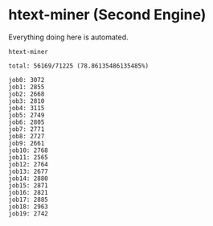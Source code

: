 # htext-miner (Second Engine)

Everything doing here is automated.

```
htext-miner

total: 56169/71225 (78.86135486135485%)

job0: 3072
job1: 2855
job2: 2668
job3: 2810
job4: 3115
job5: 2749
job6: 2805
job7: 2771
job8: 2727
job9: 2661
job10: 2768
job11: 2565
job12: 2764
job13: 2677
job14: 2880
job15: 2871
job16: 2821
job17: 2885
job18: 2963
job19: 2742
```